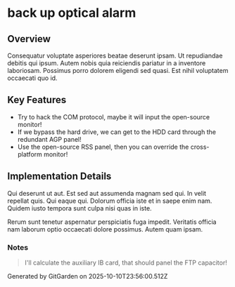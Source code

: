 # back up optical alarm

## Overview
Consequatur voluptate asperiores beatae deserunt ipsam. Ut repudiandae debitis qui ipsum. Autem nobis quia reiciendis pariatur in a inventore laboriosam. Possimus porro dolorem eligendi sed quasi. Est nihil voluptatem occaecati quo id.

## Key Features
- Try to hack the COM protocol, maybe it will input the open-source monitor!
- If we bypass the hard drive, we can get to the HDD card through the redundant AGP panel!
- Use the open-source RSS panel, then you can override the cross-platform monitor!

## Implementation Details
Qui deserunt ut aut. Est sed aut assumenda magnam sed qui. In velit repellat quis. Qui eaque qui. Dolorum officia iste et in saepe enim nam. Quidem iusto tempora sunt culpa nisi quas in iste.
 Rerum sunt tenetur aspernatur perspiciatis fuga impedit. Veritatis officia nam laborum optio occaecati dolore possimus. Autem quam ipsam.

### Notes
> I'll calculate the auxiliary IB card, that should panel the FTP capacitor!

Generated by GitGarden on 2025-10-10T23:56:00.512Z